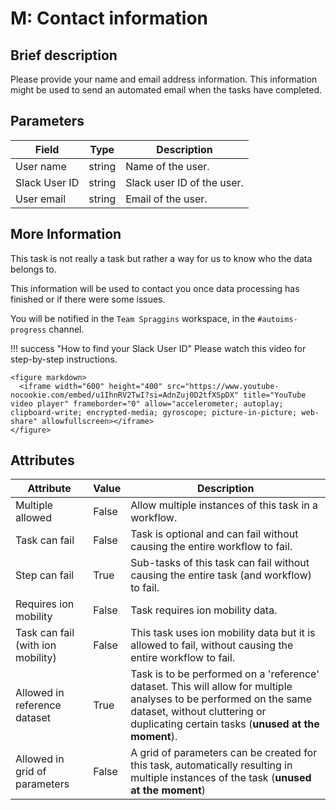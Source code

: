 # M: Contact information

## Brief description
Please provide your name and email address information. This information might be used to send an automated email when the tasks have completed.

## Parameters
| Field         | Type   | Description                |
|---------------|--------|----------------------------|
| User name     | string | Name of the user.          |
| Slack User ID | string | Slack user ID of the user. |
| User email    | string | Email of the user.         |

## More Information

This task is not really a task but rather a way for us to know who the data belongs to.

This information will be used to contact you once data processing has finished or if there were some issues.

You will be notified in the `Team Spraggins` workspace, in the `#autoims-progress` channel.

!!! success "How to find your Slack User ID"
    Please watch this video for step-by-step instructions.

    <figure markdown>
      <iframe width="600" height="400" src="https://www.youtube-nocookie.com/embed/u1IhnRV2TwI?si=AdnZuj0D2tfXSpDX" title="YouTube video player" frameborder="0" allow="accelerometer; autoplay; clipboard-write; encrypted-media; gyroscope; picture-in-picture; web-share" allowfullscreen></iframe>
    </figure>





## Attributes
| Attribute                         | Value   | Description                                                                                                                                                                                              |
|-----------------------------------|---------|----------------------------------------------------------------------------------------------------------------------------------------------------------------------------------------------------------|
| Multiple allowed                  | False   | Allow multiple instances of this task in a workflow.                                                                                                                                                     |
| Task can fail                     | False   | Task is optional and can fail without causing the entire workflow to fail.                                                                                                                               |
| Step can fail                     | True    | Sub-tasks of this task can fail without causing the entire task (and workflow) to fail.                                                                                                                  |
| Requires ion mobility             | False   | Task requires ion mobility data.                                                                                                                                                                         |
| Task can fail (with ion mobility) | False   | This task uses ion mobility data but it is allowed to fail, without causing the entire workflow to fail.                                                                                                 |
| Allowed in reference dataset      | True    | Task is to be performed on a 'reference' dataset. This will allow for multiple analyses to be performed on the same dataset, without cluttering or duplicating certain tasks (**unused at the moment**). |
| Allowed in grid of parameters     | False   | A grid of parameters can be created for this task, automatically resulting in multiple instances of the task (**unused at the moment**)                                                                  |